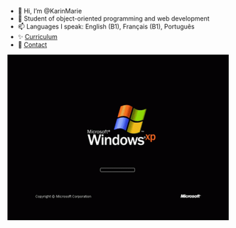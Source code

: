 - 👋 Hi, I’m @KarinMarie
- 👀 Student of object-oriented programming and web development
- 📫 Languages I speak: English (B1), Français (B1), Português
- ✨ [Curriculum](https://karinmarie.github.io/CV/)
- 📣 [Contact](https://www.linkedin.com/in/karinmarie/)

![Windows XP loading screen GIF](https://github.com/KarinMarie/KarinMarie/blob/main/windows-xp.gif?raw=true)

<!---
KarinMarie/KarinMarie is a ✨ special ✨ repository because its `README.md` (this file) appears on your GitHub profile.
You can click the Preview link to take a look at your changes.
--->
